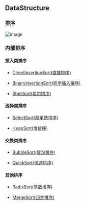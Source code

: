 ## DataStructure### 排序![image]()### 内部排序#### 插入类排序- [DirectInsertionSort(直接排序)]()- [BinaryInsertionSort(折半插入排序)]()- [ShellSort(希尔排序)]()#### 选择类排序- [SelectSort(简单选择序)]()- [HeapSort(堆排序)]()#### 交换类排序- [BubbleSort(冒泡排序)]()- [QuickSort(快速排序)]()#### 其他排序- [RadixSort(基数排序)]()- [MergeSort(归并排序)]()